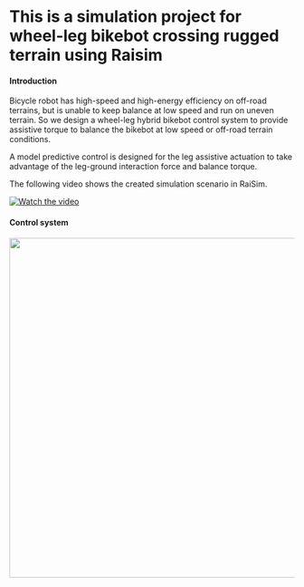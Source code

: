 This is a simulation project for wheel-leg bikebot crossing rugged terrain using Raisim
==========================
#### Introduction
Bicycle robot has high-speed and high-energy efficiency on off-road terrains, but is unable to keep balance at low speed and run on uneven terrain.
So we design a wheel-leg hybrid bikebot control system to provide assistive torque to balance the bikebot at low speed or off-road terrain conditions.

A model predictive control is designed for the leg assistive
actuation to take advantage of the leg-ground interaction force
and balance torque.

The following video shows the created simulation scenario in RaiSim.

[![Watch the video](http://img.youtube.com/vi/YZMGbSeeLnE/0.jpg)](https://youtu.be/YZMGbSeeLnE)

#### Control system


<img src="https://user-images.githubusercontent.com/35949664/177945929-40849e89-40bb-4c1d-a30c-74fcec280bb1.png" width="600" /><br/>

